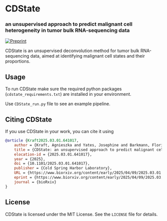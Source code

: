 # CDState
### an unsupervised approach to predict malignant cell heterogeneity in tumor bulk RNA-sequencing data

[![Preprint](https://img.shields.io/badge/preprint-available-green)](https://doi.org/10.1101/2025.03.01.641017) &nbsp;


CDState is an unsupervised deconvolution method for tumor bulk RNA-sequencing data, aimed at identifying malignant cell states and their proportions.

## Usage

To run CDState make sure the required python packages (`cdstate_requirements.txt`) are installed in your environment.

Use `CDState_run.py` file to see an example pipeline.

## Citing CDState
If you use CDState in your work, you can cite it using
```BibTex
@article {Kraft2025.03.01.641017,
	author = {Kraft, Agnieszka and Yates, Josephine and Barkmann, Florian and Boeva, Valentina},
	title = {CDState: an unsupervised approach to predict malignant cell heterogeneity in tumor bulk RNA-sequencing data},
	elocation-id = {2025.03.01.641017},
	year = {2025},
	doi = {10.1101/2025.03.01.641017},
	publisher = {Cold Spring Harbor Laboratory},
	URL = {https://www.biorxiv.org/content/early/2025/04/09/2025.03.01.641017},
	eprint = {https://www.biorxiv.org/content/early/2025/04/09/2025.03.01.641017.full.pdf},
	journal = {bioRxiv}
}
```

## License
CDState is licensed under the MIT License. See the `LICENSE` file for details.

